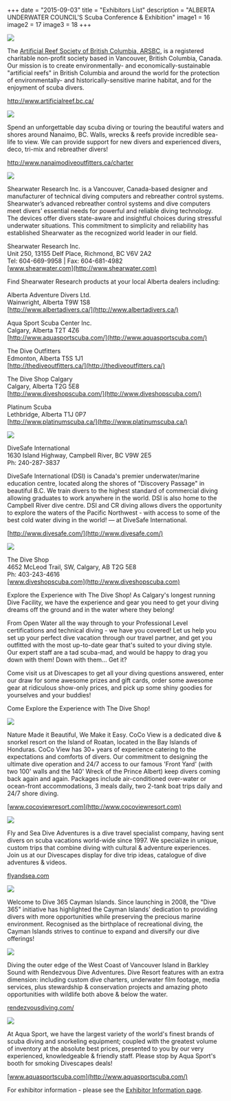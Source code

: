 +++
date        = "2015-09-03"
title       = "Exhibitors List"
description = "ALBERTA UNDERWATER COUNCIL'S Scuba Conference & Exhibition"
image1 = 16
image2 = 17
image3 = 18
+++

<img src="/images/exhibitors/arsbc.jpg" border="0" />
<br/>

The <a href="http://www.artificialreef.bc.ca/">Artificial Reef Society of British Columbia, ARSBC</a>, is a registered charitable non-profit society based in Vancouver, British Columbia, Canada. Our mission is to create environmentally- and economically-sustainable "artificial reefs" in British Columbia and around the world for the protection of environmentally- and historically-sensitive marine habitat, and for the enjoyment of scuba divers.

<p><a href="http://www.artificialreef.bc.ca/">http://www.artificialreef.bc.ca/</a></p>

<img src="/images/exhibitors/shepherd.jpg" border="0" />
<br/>

Spend an unforgettable day scuba diving or touring the beautiful waters and shores around Nanaimo, BC.  Walls, wrecks & reefs provide incredible sea-life to view.  We can provide support for new divers and experienced divers, deco, tri-mix and rebreather divers!

<p><a href="http://www.nanaimodiveoutfitters.ca/charter">http://www.nanaimodiveoutfitters.ca/charter</a></p>

<p><img src="/images/sponsors/shearwater.jpg" border="0" /></p>

Shearwater Research Inc. is a Vancouver, Canada-based designer and manufacturer of technical diving computers and rebreather control systems.  Shearwater’s advanced rebreather control systems and dive computers meet divers’ essential needs for powerful and reliable diving technology.  The devices offer divers state-aware and insightful choices during stressful underwater situations.  This commitment to simplicity and reliability has established Shearwater as the recognized world leader in our field.

Shearwater Research Inc.<br/>
Unit 250, 13155 Delf Place, Richmond, BC V6V 2A2<br/>
Tel: 604-669-9958 | Fax: 604-681-4982<br/>
[www.shearwater.com](http://www.shearwater.com)

Find Shearwater Research products at your local Alberta dealers including:

Alberta Adventure Divers Ltd.<br/>
Wainwright, Alberta T9W 1S8<br/>
[http://www.albertadivers.ca/](http://www.albertadivers.ca/)

Aqua Sport Scuba Center Inc.<br/>
Calgary, Alberta T2T 4Z6<br/>
[http://www.aquasportscuba.com/](http://www.aquasportscuba.com/)

The Dive Outfitters<br/>
Edmonton, Alberta T5S 1J1<br/>
[http://thediveoutfitters.ca/](http://thediveoutfitters.ca/)

The Dive Shop Calgary<br/>
Calgary, Alberta T2G 5E8<br/>
[http://www.diveshopscuba.com/](http://www.diveshopscuba.com/)

Platinum Scuba<br/>
Lethbridge, Alberta T1J 0P7<br/>
[http://www.platinumscuba.ca/](http://www.platinumscuba.ca/)

<p><img src="/images/exhibitors/divesafe.jpg" border="0" /></p>

DiveSafe International<br/>
1630 Island Highway, Campbell River, BC  V9W 2E5<br/>
Ph: 240-287-3837

DiveSafe International (DSI) is Canada's premier underwater/marine education centre, located along the shores of "Discovery Passage" in beautiful B.C. We train divers to the highest standard of commercial diving allowing graduates to work anywhere in the world. DSI is also home to the Campbell River dive centre. DSI and CR diving allows divers the opportunity to explore the waters of the Pacific Northwest - with access to some of the best cold water diving in the world! — at DiveSafe International.

[http://www.divesafe.com/](http://www.divesafe.com/)

<p><img src="/images/exhibitors/the-dive-shop.jpg" border="0" /></p>

The Dive Shop<br/>
4652 McLeod Trail, SW, Calgary, AB T2G 5E8<br/>
Ph: 403-243-4616<br/>
[www.diveshopscuba.com](http://www.diveshopscuba.com)

Explore the Experience with The Dive Shop! As Calgary's longest running Dive Facility, we have the experience and gear you need to get your diving dreams off the ground and in the water where they belong!

From Open Water all the way through to your Professional Level certifications and technical diving - we have you covered! Let us help you set up your perfect dive vacation through our travel partner, and get you outfitted with the most up-to-date gear that's suited to your diving style. Our expert staff are a tad scuba-mad, and would be happy to drag you down with them! Down with them... Get it?

Come visit us at Divescapes to get all your diving questions answered, enter our draw for some awesome prizes and gift cards, order some awesome gear at ridiculous show-only prices, and pick up some shiny goodies for yourselves and your buddies!

Come Explore the Experience with The Dive Shop!

<p><a href="http://www.cocoviewresort.com"><img src="/images/exhibitors/cocoview.jpg" border="0" /></a></p>

Nature Made it Beautiful, We Make it Easy. CoCo View is a dedicated dive & snorkel resort on the Island of Roatan, located in the Bay Islands of Honduras. CoCo View has 30+ years of experience catering to the expectations and comforts of divers. Our commitment to designing the ultimate dive operation and 24/7 access to our famous 'Front Yard' (with two 100' walls and the 140' Wreck of the Prince Albert) keep divers coming back again and again.  Packages include air-conditioned over-water or ocean-front accommodations, 3 meals daily, two 2-tank boat trips daily and 24/7 shore diving.

[www.cocoviewresort.com](http://www.cocoviewresort.com)

<p><a href="http://flyandsea.com/"><img src="/images/sponsors/FlyandSeaDive.jpg" border="0" /></a></p>

Fly and Sea Dive Adventures is a dive travel specialist company, having sent divers on scuba vacations world-wide since 1997.  We specialize in unique, custom trips that combine diving with cultural & adventure experiences.  Join us at our Divescapes display for dive trip ideas, catalogue of dive adventures & videos.

[flyandsea.com](http://flyandsea.com/)

<p><img src="/images/sponsors/cayman.jpg" border="0" /></p>

<p>Welcome to Dive 365 Cayman Islands. Since launching in 2008, the "Dive 365" initiative has highlighted the Cayman Islands' dedication to providing divers with more opportunities while preserving the precious marine environment. Recognised as the birthplace of recreational diving, the Cayman Islands strives to continue to expand and diversify our dive offerings!</p>

<p><a href="http://rendezvousdiving.com/"><img src="/images/sponsors/rendezvous.jpg" border="0" /></a></p>

Diving the outer edge of the West Coast of Vancouver Island in Barkley Sound with Rendezvous Dive Adventures.   Dive Resort features with an extra dimension: including custom dive charters, underwater film footage, media services, plus stewardship & conservation projects and amazing photo opportunities with wildlife both above & below the water.

[rendezvousdiving.com/](http://rendezvousdiving.com/)

<p><img src="/images/sponsors/AquasportScuba.jpg" border="0" /></p>

At Aqua Sport, we have the largest variety of the world's finest brands of scuba diving and snorkeling equipment; coupled with the greatest volume of inventory at the absolute best prices, presented to you by our very experienced, knowledgeable & friendly staff. Please stop by Aqua Sport's booth for smoking Divescapes deals!

[www.aquasportscuba.com](http://www.aquasportscuba.com/)

For exhibitor information - please see the [Exhibitor Information page](/exhibitors/info/).
